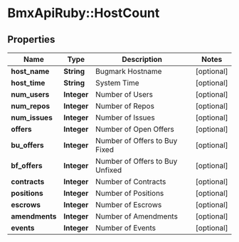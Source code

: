# BmxApiRuby::HostCount

## Properties
Name | Type | Description | Notes
------------ | ------------- | ------------- | -------------
**host_name** | **String** | Bugmark Hostname | [optional] 
**host_time** | **String** | System Time | [optional] 
**num_users** | **Integer** | Number of Users | [optional] 
**num_repos** | **Integer** | Number of Repos | [optional] 
**num_issues** | **Integer** | Number of Issues | [optional] 
**offers** | **Integer** | Number of Open Offers | [optional] 
**bu_offers** | **Integer** | Number of Offers to Buy Fixed | [optional] 
**bf_offers** | **Integer** | Number of Offers to Buy Unfixed | [optional] 
**contracts** | **Integer** | Number of Contracts | [optional] 
**positions** | **Integer** | Number of Positions | [optional] 
**escrows** | **Integer** | Number of Escrows | [optional] 
**amendments** | **Integer** | Number of Amendments | [optional] 
**events** | **Integer** | Number of Events | [optional] 


